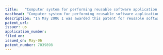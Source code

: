 ```yaml
---
title:   "Computer system for performing reusable software application development from a set of declarative executable specifications"
masthead: "Computer system for performing reusable software application development from a set of declarative executable specifications"
description: "In May 2006 I was awarded this patent for reusable software. It describes a method I invented for performing architecture, design, and implementation of sophisticated business software using a specifications language."
patent_url: 
issuer: us
application_number:
filed_on:
issued_on: May-06
patent_number: 7039898
---
```

